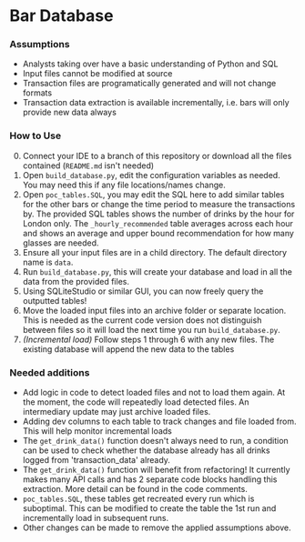 # Bar Database

### Assumptions
- Analysts taking over have a basic understanding of Python and SQL
- Input files cannot be modified at source
- Transaction files are programatically generated and will not change formats
- Transaction data extraction is available incrementally, i.e. bars will only provide new data always 

### How to Use
0. Connect your IDE to a branch of this repository or download all the files contained (`README.md` isn't needed)
1. Open `build_database.py`, edit the configuration variables as needed. You may need this if any file locations/names change.
2. Open `poc_tables.SQL`, you may edit the SQL here to add similar tables for the other bars or change the time period to measure the transactions by. The provided SQL tables shows the number of drinks by the hour for London only. The `_hourly_recommended` table averages across each hour and shows an average and upper bound recommendation for how many glasses are needed.
3. Ensure all your input files are in a child directory. The default directory name is `data`.
4. Run `build_database.py`, this will create your database and load in all the data from the provided files.
5. Using SQLiteStudio or similar GUI, you can now freely query the outputted tables!
6. Move the loaded input files into an archive folder or separate location. This is needed as the current code version does not distinguish between files so it will load the next time you run `build_database.py`.
7. *(Incremental load)* Follow steps 1 through 6 with any new files. The existing database will append the new data to the tables 

### Needed additions
- Add logic in code to detect loaded files and not to load them again. At the moment, the code will repeatedly load detected files. An intermediary update may just archive loaded files.
- Adding dev columns to each table to track changes and file loaded from. This will help monitor incremental loads
- The `get_drink_data()` function doesn't always need to run, a condition can be used to check whether the database already has all drinks logged from 'transaction_data' already.
- The `get_drink_data()` function will benefit from refactoring! It currently makes many API calls and has 2 separate code blocks handling this extraction. More detail can be found in the code comments.
- `poc_tables.SQL`, these tables get recreated every run which is suboptimal. This can be modified to create the table the 1st run and incrementally load in subsequent runs.
- Other changes can be made to remove the applied assumptions above.
